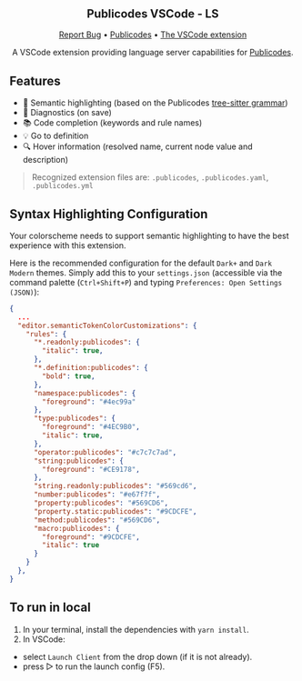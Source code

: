 <div align="center">
  <h3 align="center">
	<big>Publicodes VSCode - LS</big>
  </h3>
  <p align="center">
   <a href="https://github.com/publicodes/language-server/issues">Report Bug</a>
   •
   <a href="https://publi.codes">Publicodes</a>
   •
   <a href="https://marketplace.visualstudio.com/items?itemName=EmileRolley.publicodes-language-server">The VSCode extension</a>
  </p>

A VSCode extension providing language server capabilities for
[Publicodes](https://publi.codes/).

</div>

## Features

- 🎨 Semantic highlighting (based on the Publicodes [tree-sitter
  grammar](https://github.com/publicodes/tree-sitter-publicodes))
- 🧪 Diagnostics (on save)
- 📚 Code completion (keywords and rule names)
- 💡 Go to definition
- 🔍 Hover information (resolved name, current node value and description)

> Recognized extension files are: `.publicodes`, `.publicodes.yaml`, `.publicodes.yml`

## Syntax Highlighting Configuration

Your colorscheme needs to support semantic highlighting to have the best
experience with this extension.

Here is the recommended configuration for the default `Dark+` and `Dark Modern`
themes. Simply add this to your `settings.json` (accessible via the command
palette (`Ctrl+Shift+P`) and typing `Preferences: Open Settings (JSON)`):

```json
{
  ...
  "editor.semanticTokenColorCustomizations": {
    "rules": {
      "*.readonly:publicodes": {
        "italic": true,
      },
      "*.definition:publicodes": {
        "bold": true,
      },
      "namespace:publicodes": {
        "foreground": "#4ec99a"
      },
      "type:publicodes": {
        "foreground": "#4EC9B0",
        "italic": true,
      },
      "operator:publicodes": "#c7c7c7ad",
      "string:publicodes": {
        "foreground": "#CE9178",
      },
      "string.readonly:publicodes": "#569cd6",
      "number:publicodes": "#e67f7f",
      "property:publicodes": "#569CD6",
      "property.static:publicodes": "#9CDCFE",
      "method:publicodes": "#569CD6",
      "macro:publicodes": {
        "foreground": "#9CDCFE",
        "italic": true
      }
    }
  },
}
```

## To run in local

1. In your terminal, install the dependencies with `yarn install`.
2. In VSCode:

- select `Launch Client` from the drop down (if it is not already).
- press ▷ to run the launch config (F5).
